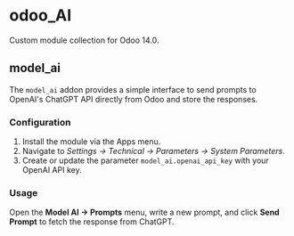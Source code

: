 # odoo_AI

Custom module collection for Odoo 14.0.

## model_ai

The `model_ai` addon provides a simple interface to send prompts to OpenAI's
ChatGPT API directly from Odoo and store the responses.

### Configuration

1. Install the module via the Apps menu.
2. Navigate to *Settings → Technical → Parameters → System Parameters*.
3. Create or update the parameter `model_ai.openai_api_key` with your OpenAI
   API key.

### Usage

Open the **Model AI → Prompts** menu, write a new prompt, and click **Send
Prompt** to fetch the response from ChatGPT.

